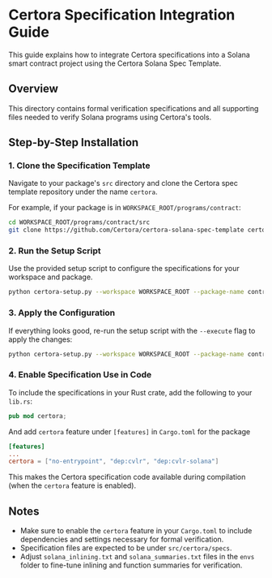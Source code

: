 # Certora Specification Integration Guide

This guide explains how to integrate Certora specifications into a Solana smart contract project using the Certora Solana Spec Template.

## Overview

This directory contains formal verification specifications and all supporting files needed to verify Solana programs using Certora's tools.

## Step-by-Step Installation

### 1. Clone the Specification Template

Navigate to your package's `src` directory and clone the Certora spec template repository under the name `certora`.

For example, if your package is in `WORKSPACE_ROOT/programs/contract`:

```sh
cd WORKSPACE_ROOT/programs/contract/src
git clone https://github.com/Certora/certora-solana-spec-template certora
```

### 2. Run the Setup Script

Use the provided setup script to configure the specifications for your workspace and package.

```sh
python certora-setup.py --workspace WORKSPACE_ROOT --package-name contract
```

### 3. Apply the Configuration

If everything looks good, re-run the setup script with the `--execute` flag to apply the changes:

```sh
python certora-setup.py --workspace WORKSPACE_ROOT --package-name contract --execute
```

### 4. Enable Specification Use in Code

To include the specifications in your Rust crate, add the following to your `lib.rs`:

```rust
pub mod certora;
```

And add `certora` feature under `[features]` in `Cargo.toml` for the package

```toml
[features]
...
certora = ["no-entrypoint", "dep:cvlr", "dep:cvlr-solana"]
```

This makes the Certora specification code available during compilation (when the `certora` feature is enabled).

## Notes

- Make sure to enable the `certora` feature in your `Cargo.toml` to include dependencies and settings necessary for formal verification.
- Specification files are expected to be under `src/certora/specs`.
- Adjust `solana_inlining.txt` and `solana_summaries.txt` files in the `envs` folder to fine-tune inlining and function summaries for verification.